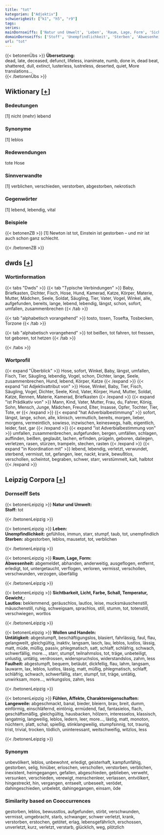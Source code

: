 ```yaml
---
title: "tot"
kategorien: ["Adjektiv"]
schwierigkeit: ["k1", "h5", "r9"]
tags:
series:
mainDornseiffs: ['Natur und Umwelt', 'Leben', 'Raum, Lage, Form', 'Sichtbarkeit, Licht, Farbe, Schall, Temperatur, Gewicht,', 'Wollen und Handeln', 'Fühlen, Affekte, Charaktereigenschaften']
domainDornseiffs: ['Stoff', 'Unempfindlichkeit', 'Sterben', 'Abwesenheit', 'Lautlos', 'Untätigkeit', 'Faulheit', 'Langeweile']
url: "tot"
---
```


{{< betonenÜbs >}}
**Übersetzung:**  
dead, late, deceased, defunct, lifeless, inanimate, numb, done in, dead beat, shattered, dull, extinct, lusterless, lustreless, deserted, quiet, More translations...  
{{< /betonenÜbs >}}

## Wiktionary [[+](https://de.wiktionary.org/wiki/tot)]

### Bedeutungen
[1] nicht (mehr) lebend  

### Synonyme
[1] leblos  

### Redewendungen
tote Hose  

### Sinnverwandte
[1] verblichen, verschieden, verstorben, abgestorben, nekrotisch  

### Gegenwörter
[1] lebend, lebendig, vital  

### Beispiele
{{< betonenZB >}}
[1] Newton ist tot, Einstein ist gestorben – und mir ist auch schon ganz schlecht.  

{{< /betonenZB >}}


## dwds [[+](https://www.dwds.de/wb/tot)]

### Wortinformation
{{< tabs "Dwds" >}}
{{< tab "Typische Verbindungen" >}}
Baby, Briefkasten, Dichter, Fisch, Hose, Hund, Kamerad, Katze, Körper, Materie, Mutter, Mädchen, Seele, Soldat, Säugling, Tier, Vater, Vogel, Winkel, alle, aufgefunden, bereits, lange, lebend, lebendig, längst, schon, sofort, umfallen, zusammenbrechen
{{< /tab >}}

{{< tab "alphabetisch vorangehend" >}}
tosto, tosen, Tosefta, Tosbecken, Torzone
{{< /tab >}}

{{< tab "alphabetisch vorangehend" >}}
tot beißen, tot fahren, tot fressen, tot geboren, tot hetzen
{{< /tab >}}

{{< /tabs >}}

### Wortprofil
{{< expand "Überblick" >}} Hose, sofort, Winkel, Baby, längst, umfallen, Fisch, Tier, Säugling, lebendig, Vogel, schon, Dichter, lange, Seele, zusammenbrechen, Hund, lebend, Körper, Katze {{< /expand >}}
{{< expand "ist Adjektivattribut von" >}} Hose, Winkel, Baby, Tier, Fisch, Säugling, Vogel, Dichter, Seele, Kind, Vater, Körper, Hund, Mutter, Soldat, Katze, Rennen, Materie, Kamerad, Briefkasten {{< /expand >}}
{{< expand "ist Prädikativ von" >}} Mann, Kind, Vater, Mutter, Frau, du, Fahrer, König, Sohn, Mensch, Junge, Mädchen, Freund, Elter, Insasse, Opfer, Tochter, Tier, Tote, er {{< /expand >}}
{{< expand "hat Adverbialbestimmung" >}} sofort, längst, lange, schon, alle, klinisch, vermutlich, bereits, morgen, lieber, morgens, vermeintlich, sowieso, inzwischen, keineswegs, halb, eigentlich, leider, fast, gar {{< /expand >}}
{{< expand "ist Adverbialbestimmung von" >}} umfallen, zusammenbrechen, aufgefunden, bergen, umfällen, schlagen, auffinden, beißen, geglaubt, lachen, erfinden, prügeln, geboren, daliegen, verletzen, rasen, stürzen, trampeln, stechen, rasten {{< /expand >}}
{{< expand "in Koordination mit" >}} lebend, lebendig, verletzt, verwundet, sterbend, vermisst, tot, gefangen, leer, nackt, krank, bewußtlos, verschollen, scheintot, begraben, schwer, starr, verstümmelt, kalt, halbtot {{< /expand >}}

## Leipzig Corpora [[+](https://corpora.uni-leipzig.de/en/res?word=tot&corpusId=deu_newscrawl-public_2018)]

### Dornseiff Sets
{{< betonenLeipzig >}}
**Natur und Umwelt:**  
**Stoff:** tot  

{{< /betonenLeipzig >}}


{{< betonenLeipzig >}}
**Leben:**  
**Unempfindlichkeit:** gefühllos, immun, starr, stumpf, taub, tot, unempfindlich  
**Sterben:** abgestorben, leblos, mausetot, tot, verblichen  

{{< /betonenLeipzig >}}


{{< betonenLeipzig >}}
**Raum, Lage, Form:**  
**Abwesenheit:** abgemeldet, abhanden, anderweitig, ausgeflogen, entfernt, erledigt, tot, untergetaucht, verflogen, verloren, vermisst, verschollen, verschwunden, verzogen, überfällig  

{{< /betonenLeipzig >}}


{{< betonenLeipzig >}}
**Sichtbarkeit, Licht, Farbe, Schall, Temperatur, Gewicht,:**  
**Lautlos:** beklemmend, geräuschlos, lautlos, leise, mucksmäuschenstill, mäuschenstill, ruhig, schweigsam, sprachlos, still, stumm, tot, totenstill, verschwiegen, wortlos  

{{< /betonenLeipzig >}}


{{< betonenLeipzig >}}
**Wollen und Handeln:**  
**Untätigkeit:** abgestumpft, beschäftigungslos, blasiert, fahrlässig, faul, flau, gelangweilt, gleichgültig, inaktiv, langsam, lasch, lau, leblos, lustlos, lässig, matt, müde, müßig, passiv, phlegmatisch, satt, schlaff, schläfrig, schwach, schwerfällig, more..., starr, stumpf, teilnahmslos, tot, träge, unbeteiligt, unlustig, untätig, verdrossen, widerspruchslos, widerstandslos, zahm, less  
**Faulheit:** abgestumpft, bequem, betäubt, dickfellig, flau, lahm, langsam, lauwarm, lax, leblos, lustlos, lässig, matt, müßig, phlegmatisch, schlaff, schläfrig, schwach, schwerfällig, starr, stumpf, tot, träge, untätig, unwirksam, more..., wirkungslos, zahm, less  

{{< /betonenLeipzig >}}


{{< betonenLeipzig >}}
**Fühlen, Affekte, Charaktereigenschaften:**  
**Langeweile:** abgeschmackt, banal, bieder, bleiern, brav, breit, dumm, einförmig, einschläfernd, eintönig, ermüdend, fad, fantasielos, flach, geschäftsmäßig, gleichgültig, hausbacken, hölzern, interesselos, klassisch, langatmig, langweilig, leblos, ledern, leer, more..., lästig, matt, monoton, nüchtern, platt, schal, spießig, stinklangweilig, stumpfsinnig, tot, traurig, trist, trivial, trocken, tödlich, uninteressant, weitschweifig, witzlos, less  

{{< /betonenLeipzig >}}

### Synonym
unbevölkert, leblos, unbewohnt, erledigt, geisterhaft, kampfunfähig, gestorben, selig, hinüber, erloschen, verschollen, verstorben, verblichen, inexistent, heimgegangen, gefallen, abgeschieden, geblieben, verweht, versunken, verschieden, verewigt, menschenleer, verlassen, entvölkert, hingestreckt, hin, vergangen, entseelt, unbeseelt, verödet, dahingeschieden, unbelebt, dahingegangen, einsam, öde


### Similarity based on Cooccurrences
gestorben, leblos, bewusstlos, aufgefunden, stirbt, verschwunden, vermisst, umgebracht, starb, schwanger, schwer verletzt, krank, verstorben, erstochen, getötet, erlag, lebensgefährlich, erschossen, unverletzt, kurz, verletzt, verstarb, glücklich, weg, plötzlich

